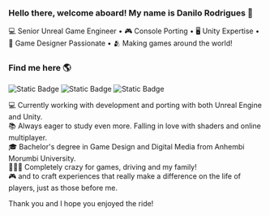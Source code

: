 ### Hello there, welcome aboard! My name is Danilo Rodrigues 👋

💻 Senior Unreal Game Engineer • 🎮 Console Porting • 🖥️ Unity Expertise • 🎲 Game Designer Passionate • 🫂 Making games around the world!

### Find me here 🌎

<img alt="Static Badge" src="https://img.shields.io/badge/Danilo%20Rodrigues-blue?style=flat&logo=Linkedin&logoColor=white&link=https%3A%2F%2Fwww.linkedin.com%2Fin%2Fdanilorodriguesdossantos%2F"> <img alt="Static Badge" src="https://img.shields.io/badge/Portfolio-purple?style=flat&logo=framework&logoColor=white&link=https%3A%2F%2Fbit.ly%2Fdanilorodriguesportfolio"> <img alt="Static Badge" src="https://img.shields.io/badge/Danilo%20Rodrigues-red?style=flat&logo=microsoftoutlook&logoColor=white&link=mailto%3Adanilos.santos%40outlook.com">
<br>

💻 Currently working with development and porting with both Unreal Engine and Unity.<br>
📚 Always eager to study even more. Falling in love with shaders and online multiplayer.<br>
🎓 Bachelor's degree in Game Design and Digital Media from Anhembi Morumbi University.<br>
🧑‍🤝‍🧑 Completely crazy for games, driving and my family!<br>
🎮 and to craft experiences that really make a difference on the life of players, just as those before me.<br>

Thank you and I hope you enjoyed the ride!
